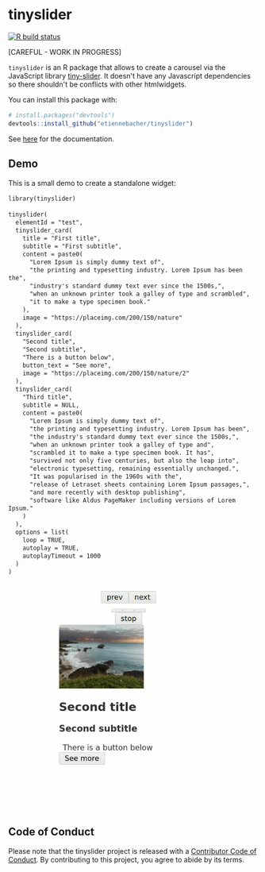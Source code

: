 # tinyslider 

<!-- badges: start -->
  [![R build status](https://github.com/etiennebacher/shinymisc/workflows/R-CMD-check/badge.svg)](https://github.com/etiennebacher/shinymisc/actions)
<!-- badges: end -->

[CAREFUL - WORK IN PROGRESS]

`tinyslider` is an R package that allows to create a carousel via the JavaScript library [tiny-slider](https://github.com/ganlanyuan/tiny-slider). It doesn't have any Javascript dependencies so there shouldn't be conflicts with other htmlwidgets.

You can install this package with:

```r
# install.packages("devtools")
devtools::install_github("etiennebacher/tinyslider")
```

See [here](https://tinyslider.etiennebacher.com/#/) for the documentation.

## Demo

This is a small demo to create a standalone widget:

```
library(tinyslider)

tinyslider(
  elementId = "test",
  tinyslider_card(
    title = "First title",
    subtitle = "First subtitle",
    content = paste0(
      "Lorem Ipsum is simply dummy text of",
      "the printing and typesetting industry. Lorem Ipsum has been the",
      "industry's standard dummy text ever since the 1500s,",
      "when an unknown printer took a galley of type and scrambled",
      "it to make a type specimen book."
    ),
    image = "https://placeimg.com/200/150/nature"
  ),
  tinyslider_card(
    "Second title",
    "Second subtitle",
    "There is a button below",
    button_text = "See more",
    image = "https://placeimg.com/200/150/nature/2"
  ),
  tinyslider_card(
    "Third title",
    subtitle = NULL,
    content = paste0(
      "Lorem Ipsum is simply dummy text of",
      "the printing and typesetting industry. Lorem Ipsum has been",
      "the industry's standard dummy text ever since the 1500s,",
      "when an unknown printer took a galley of type and",
      "scrambled it to make a type specimen book. It has",
      "survived not only five centuries, but also the leap into",
      "electronic typesetting, remaining essentially unchanged.",
      "It was popularised in the 1960s with the",
      "release of Letraset sheets containing Lorem Ipsum passages,",
      "and more recently with desktop publishing",
      "software like Aldus PageMaker including versions of Lorem Ipsum."
    )
  ),
  options = list(
    loop = TRUE,
    autoplay = TRUE,
    autoplayTimeout = 1000
  )
)
```

![](demo.gif)

## Code of Conduct
  
Please note that the tinyslider project is released with a [Contributor Code of Conduct](https://contributor-covenant.org/version/2/0/CODE_OF_CONDUCT.html). By contributing to this project, you agree to abide by its terms.
